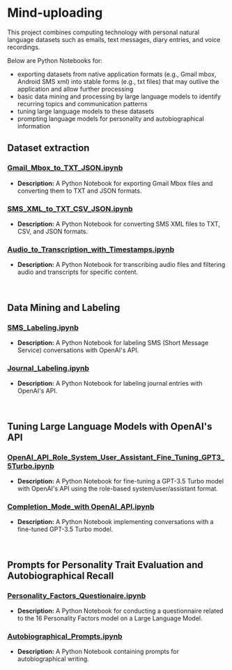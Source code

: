# Mind-uploading

This project combines computing technology with personal natural language datasets such as emails, text messages, diary entries, and voice recordings.

Below are Python Notebooks for:
- exporting datasets from native application formats (e.g., Gmail mbox, Android SMS xml) into stable forms (e.g., txt files) that may outlive the application and allow further processing
- basic data mining and processing by large language models to identify recurring topics and communication patterns
- tuning large language models to these datasets
- prompting language models for personality and autobiographical information

## Dataset extraction

### [Gmail_Mbox_to_TXT_JSON.ipynb](https://github.com/isaac-mackey/mind-uploading/blob/main/Gmail_Mbox_to_TXT_JSON.ipynb)

- **Description:** A Python Notebook for exporting Gmail Mbox files and converting them to TXT and JSON formats.

### [SMS_XML_to_TXT_CSV_JSON.ipynb](https://github.com/isaac-mackey/mind-uploading/blob/main/SMS_XML_to_TXT_CSV_JSON.ipynb)

- **Description:** A Python Notebook for converting SMS XML files to TXT, CSV, and JSON formats.

### [Audio_to_Transcription_with_Timestamps.ipynb](https://github.com/isaac-mackey/mind-uploading/blob/main/Audio_Transcription_Timestamps.ipynb)

- **Description:** A Python Notebook for transcribing audio files and filtering audio and transcripts for specific content.

</br>

## Data Mining and Labeling

### [SMS_Labeling.ipynb](https://github.com/isaac-mackey/mind-uploading/blob/main/SMS_Labeling.ipynb)

- **Description:** A Python Notebook for labeling SMS (Short Message Service) conversations with OpenAI's API.

### [Journal_Labeling.ipynb](https://github.com/isaac-mackey/mind-uploading/blob/main/Journal_Labeling.ipynb)

- **Description:** A Python Notebook for labeling journal entries with OpenAI's API.

</br>

## Tuning Large Language Models with OpenAI's API 

### [OpenAI_API_Role_System_User_Assistant_Fine_Tuning_GPT3_5Turbo.ipynb](https://github.com/isaac-mackey/mind-uploading/blob/main/OpenAI_API_Role_System_User_Assistant_Fine_Tuning_GPT3_5Turbo.ipynb)

- **Description:** A Python Notebook for fine-tuning a GPT-3.5 Turbo model with OpenAI's API using the role-based system/user/assistant format.

### [Completion_Mode_with OpenAI_API.ipynb](https://github.com/isaac-mackey/mind-uploading/blob/main/IsaacBot_SMS_Completion_Mode_GPT3_5Turbo.ipynb)

- **Description:** A Python Notebook implementing conversations with a fine-tuned GPT-3.5 Turbo model.

</br>

## Prompts for Personality Trait Evaluation and Autobiographical Recall

### [Personality_Factors_Questionaire.ipynb](https://github.com/isaac-mackey/mind-uploading/blob/main/16_Personality_Factors_Questionaire.ipynb)

- **Description:** A Python Notebook for conducting a questionnaire related to the 16 Personality Factors model on a Large Language Model.

### [Autobiographical_Prompts.ipynb](https://github.com/isaac-mackey/mind-uploading/blob/main/Autobiographical_Prompts.ipynb)

- **Description:** A Python Notebook containing prompts for autobiographical writing.
